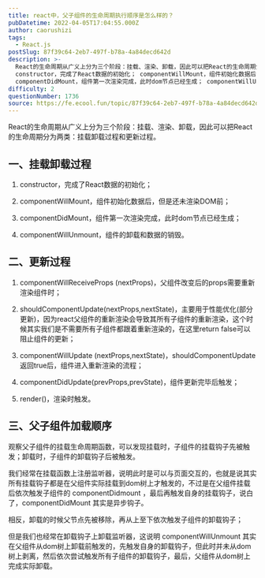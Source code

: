 ```yaml
---
title: react中，父子组件的生命周期执行顺序是怎么样的？
pubDatetime: 2022-04-05T17:04:55.000Z
author: caorushizi
tags:
  - React.js
postSlug: 87f39c64-2eb7-497f-b78a-4a84decd642d
description: >-
  React的生命周期从广义上分为三个阶段：挂载、渲染、卸载，因此可以把React的生命周期分为两类：挂载卸载过程和更新过程。 一、挂载卸载过程
  constructor，完成了React数据的初始化； componentWillMount，组件初始化数据后，但是还未渲染DOM前；
  componentDidMount，组件第一次渲染完成，此时dom节点已经生成； componentWillUnmoun
difficulty: 2
questionNumber: 1736
source: https://fe.ecool.fun/topic/87f39c64-2eb7-497f-b78a-4a84decd642d
---
```


React的生命周期从广义上分为三个阶段：挂载、渲染、卸载，因此可以把React的生命周期分为两类：挂载卸载过程和更新过程。

## 一、挂载卸载过程

1. constructor，完成了React数据的初始化；

2. componentWillMount，组件初始化数据后，但是还未渲染DOM前；

3. componentDidMount，组件第一次渲染完成，此时dom节点已经生成；

4. componentWillUnmount，组件的卸载和数据的销毁。

## 二、更新过程

1. componentWillReceiveProps (nextProps)，父组件改变后的props需要重新渲染组件时；

2. shouldComponentUpdate(nextProps,nextState)，主要用于性能优化(部分更新)，因为react父组件的重新渲染会导致其所有子组件的重新渲染，这个时候其实我们是不需要所有子组件都跟着重新渲染的，在这里return false可以阻止组件的更新；

3. componentWillUpdate (nextProps,nextState)，shouldComponentUpdate返回true后，组件进入重新渲染的流程；

4. componentDidUpdate(prevProps,prevState)，组件更新完毕后触发；

5. render()，渲染时触发。

## 三、父子组件加载顺序

观察父子组件的挂载生命周期函数，可以发现挂载时，子组件的挂载钩子先被触发；卸载时，子组件的卸载钩子后被触发。

我们经常在挂载函数上注册监听器，说明此时是可以与页面交互的，也就是说其实所有挂载钩子都是在父组件实际挂载到dom树上才触发的，不过是在父组件挂载后依次触发子组件的 componentDidmount ，最后再触发自身的挂载钩子，说白了，componentDidMount 其实是异步钩子。

相反，卸载的时候父节点先被移除，再从上至下依次触发子组件的卸载钩子；

但是我们也经常在卸载钩子上卸载监听器，这说明 componentWillUnmount 其实在父组件从dom树上卸载前触发的，先触发自身的卸载钩子，但此时并未从dom树上剥离，然后依次尝试触发所有子组件的卸载钩子，最后，父组件从dom树上完成实际卸载。

